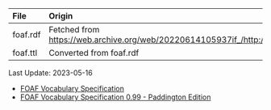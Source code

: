 | File                              | Origin                                                                                                |
|:----------------------------------|:------------------------------------------------------------------------------------------------------|
| foaf.rdf                          | Fetched from <https://web.archive.org/web/20220614105937if_/http://xmlns.com/foaf/spec/20140114.rdf>  |
| foaf.ttl                          | Converted from foaf.rdf                                                                               |

Last Update: 2023-05-16

* [FOAF Vocabulary Specification](http://xmlns.com/foaf/0.1/)
* [FOAF Vocabulary Specification 0.99 - Paddington Edition](https://web.archive.org/web/20220518003509/http://xmlns.com/foaf/spec/20140114.html)
